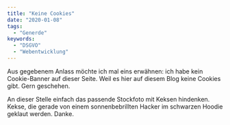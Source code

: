 ```yaml
---
title: "Keine Cookies"
date: "2020-01-08"
tags:
  - "Generde"
keywords:
  - "DSGVO"
  - "Webentwicklung"
---
```


Aus gegebenem Anlass möchte ich mal eins erwähnen: ich habe kein Cookie-Banner auf dieser Seite. Weil es hier auf diesem Blog keine Cookies gibt. Gern geschehen.

An dieser Stelle einfach das passende Stockfoto mit Keksen hindenken. Kekse, die gerade von einem sonnenbebrillten Hacker im schwarzen Hoodie geklaut werden. Danke.
